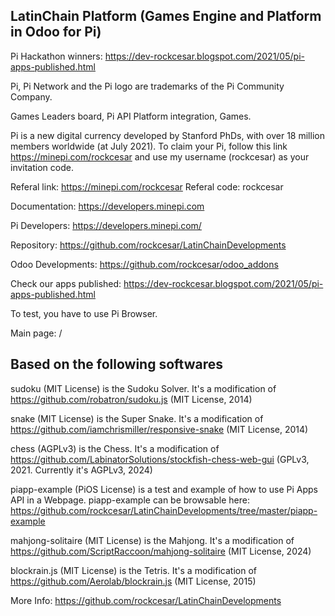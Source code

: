 LatinChain Platform (Games Engine and Platform in Odoo for Pi)
-----------------

Pi Hackathon winners: https://dev-rockcesar.blogspot.com/2021/05/pi-apps-published.html

Pi, Pi Network and the Pi logo are trademarks of the Pi Community Company.

Games Leaders board, Pi API Platform integration, Games.

Pi is a new digital currency developed by Stanford PhDs, with over 18 million members worldwide (at July 2021). To claim your Pi, follow this link https://minepi.com/rockcesar and use my username (rockcesar) as your invitation code.

Referal link: https://minepi.com/rockcesar
Referal code: rockcesar

Documentation: https://developers.minepi.com

Pi Developers: https://developers.minepi.com/

Repository: https://github.com/rockcesar/LatinChainDevelopments

Odoo Developments: https://github.com/rockcesar/odoo_addons

Check our apps published: https://dev-rockcesar.blogspot.com/2021/05/pi-apps-published.html

To test, you have to use Pi Browser.

Main page: /

Based on the following softwares
-----------------

sudoku (MIT License) is the Sudoku Solver. It's a modification of https://github.com/robatron/sudoku.js (MIT License, 2014)

snake (MIT License) is the Super Snake. It's a modification of https://github.com/iamchrismiller/responsive-snake (MIT License, 2014)

chess (AGPLv3) is the Chess. It's a modification of https://github.com/LabinatorSolutions/stockfish-chess-web-gui (GPLv3, 2021. Currently it's AGPLv3, 2024)

piapp-example (PiOS License) is a test and example of how to use Pi Apps API in a Webpage.
piapp-example can be browsable here: https://github.com/rockcesar/LatinChainDevelopments/tree/master/piapp-example

mahjong-solitaire (MIT License) is the Mahjong. It's a modification of https://github.com/ScriptRaccoon/mahjong-solitaire (MIT License, 2024)

blockrain.js (MIT License) is the Tetris. It's a modification of https://github.com/Aerolab/blockrain.js (MIT License, 2015)

More Info: https://github.com/rockcesar/LatinChainDevelopments
